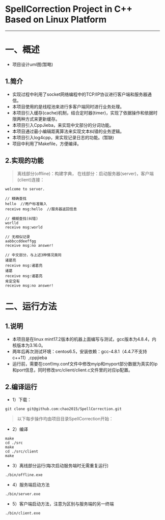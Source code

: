 # SpellCorrection Project in C++ Based on Linux Platform

----

# 一、概述

+ 项目设计uml图(暂略)

## 1.简介

+ 实现过程中利用了socket网络编程中的TCP/IP协议进行客户端和服务器通信。
+ 本项目使用的是线程池来进行多客户端同时进行业务处理。
+ 本项目引入缓存(cache)机制，结合定时器(timer)，实现了依据操作和依据时限两种方式来更新缓存。
+ 本项目引入CppJieba，来实现中文部分的分词功能。
+ 本项目通过最小编辑距离算法来实现文本纠错的业务逻辑。
+ 本项目引入log4cpp，来实现记录日志的功能。(暂缺)
+ 项目中利用了Makefile，方便编译。

## 2.实现的功能

> 离线部分(offline)：构建字典，
> 在线部分：启动服务器(server)，客户端(client)连接：

```
welcome to server.

// 精确查找
hello  //用户标准输入
receive msg:hello  //服务器返回信息

// 模糊查找(纠错)
worlld
receive msg:world

// 无相似记录
aabbccddeeffgg
receive msg:no answer!

// 中文部分，与上述3种情况类同
诸葛亮
receive msg:诸葛亮
诸葛
receive msg:诸葛亮
肯定没有
receive msg:no answer!
```

# 二、运行方法

## 1.说明

+ 本项目是在linux mint17.2版本的机器上面编写与测试，gcc版本为4.8.4，内核版本为3.16.0。
+ 两年后再次测试环境：centos6.5，安装依赖：gcc-4.8.1（4.4.7不支持c++11）,cppjieba
+ 运行前，需要在conf/my.conf文件中修改myip和myport部分数据为真实的ip和port信息，同时修改src/client/client.c文件里的对应ip配置。

## 2.编译运行

+ 1）下载：

```
git clone git@github.com:chao2015/SpellCorrection.git
```

> 以下每步操作均由项目目录SpellCorrection开始：

+ 2）编译

```shell
make
cd ./src
make
cd ./src/client
make
```

+ 3）离线部分运行(每次启动服务端时无需重复运行)

```
./bin/offline.exe
```

+ 4）服务端启动方法

```
./bin/server.exe
```

+ 5）客户端启动方法，注意为区别与服务端的另一终端

```
./bin/client.exe
```

